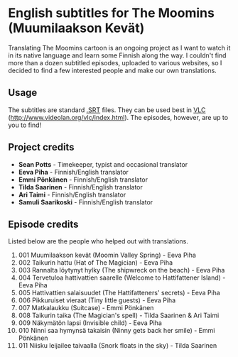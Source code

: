 # English subtitles for The Moomins (Muumilaakson Kevät)

Translating The Moomins cartoon is an ongoing project as I want to watch it in its native language and learn some Finnish along the way. I couldn't find more than a dozen subtitled episodes, uploaded to various websites, so I decided to find a few interested people and make our own translations.

## Usage

The subtitles are standard [.SRT](https://en.wikipedia.org/wiki/SubRip) files. They can be used best in [VLC](http://www.videolan.org/vlc/index.html) (http://www.videolan.org/vlc/index.html). The episodes, however, are up to you to find!

## Project credits

+ **Sean Potts** - Timekeeper, typist and occasional translator
+ **Eeva Piha** - Finnish/English translator
+ **Emmi Pönkänen** - Finnish/English translator
+ **Tilda Saarinen** - Finnish/English translator
+ **Ari Taimi** - Finnish/English translator
+ **Samuli Saarikoski** - Finnish/English translator

## Episode credits

Listed below are the people who helped out with translations.

1. 001 Muumilaakson kevät (Moomin Valley Spring) - Eeva Piha
2. 002 Taikurin hattu (Hat of The Magician) - Eeva Piha
3. 003 Rannalta löytynyt hylky (The shipwreck on the beach) - Eeva Piha
4. 004 Tervetuloa hattivattien saarelle (Welcome to Hattifattener Island) - Eeva Piha
5. 005 Hattivattien salaisuudet (The Hattifatteners' secrets) - Eeva Piha
6. 006 Pikkuruiset vieraat (Tiny little guests) - Eeva Piha
7. 007 Matkalaukku (Suitcase) - Emmi Pönkänen
8. 008 Taikurin taika (The Magician's spell) - Tilda Saarinen & Ari Taimi
9. 009 Näkymätön lapsi (Invisible child) - Eeva Piha
10. 010 Ninni saa hymynsä takaisin (Ninny gets back her smile) - Emmi Pönkänen
11. 011 Niisku leijailee taivaalla (Snork floats in the sky) - Tilda Saarinen